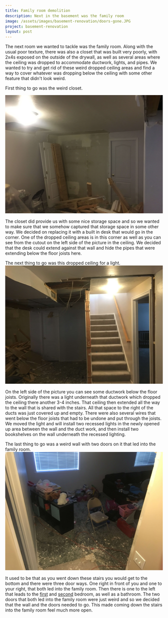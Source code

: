 ```yaml
---
title: Family room demolition
description: Next in the basement was the family room
image: /assets/images/basement-renovation/doors-gone.JPG
project: basement-renovation
layout: post
---
```


The next room we wanted to tackle was the family room. Along with the usual poor texture, there was also a closet that was built very poorly, with 2x4s exposed on the outside of the drywall, as well as several areas where the ceiling was dropped to accommodate ductwork, lights, and pipes.  We wanted to try and get rid of these weird dropped ceiling areas and find a way to cover whatever was dropping below the ceiling with some other feature that didn't look weird.

First thing to go was the weird closet.

![The demolished closet](/assets/images/basement-renovation/closet-gone.JPG)

The closet did provide us with some nice storage space and so we wanted to make sure that we somehow captured that storage space in some other way. We decided on replacing it with a built in desk that would go in the corner. One of the dropped ceiling areas is in this corner as well as you can see from the cutout on the left side of the picture in the ceiling. We decided that the desk could extend against that wall and hide the pipes that were extending below the floor joists here.

The next thing to go was this dropped ceiling for a light.
![The demolished ceiling](/assets/images/basement-renovation/doors-gone.JPG)

On the left side of the picture you can see some ductwork below the floor joists. Originally there was a light underneath that ductwork which dropped the ceiling there another 3-4 inches. That ceiling then extended all the way to the wall that is shared with the stairs. All that space to the right of the ducts was just covered up and empty. There were also several wires that went below the floor joists that had to be undone and put through the joists. We moved the light and will install two recessed lights in the newly opened up area between the wall and the duct work, and then install two bookshelves on the wall underneath the recessed lighting.

The last thing to go was a weird wall with two doors on it that led into the family room.
![The wall is now gone](/assets/images/basement-renovation/stairs.JPG)

It used to be that as you went down these stairs you would get to the bottom and there were three door ways. One right in front of you and one to your right, that both led into the family room. Then there is one to the left that leads to the [first](/2016/06/21/first-bedroom.html) and [second](/2017/05/11/second-bedroom.html) bedroom, as well as a bathroom. The two doors that both led into the family room were just weird and so we decided that the wall and the doors needed to go. This made coming down the stairs into the family room feel much more open.